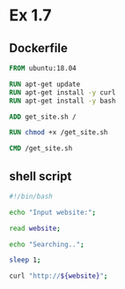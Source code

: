# Ex 1.7

## Dockerfile

```dockerfile
FROM ubuntu:18.04

RUN apt-get update
RUN apt-get install -y curl
RUN apt-get install -y bash

ADD get_site.sh /

RUN chmod +x /get_site.sh

CMD /get_site.sh
```

## shell script

```bash
#!/bin/bash

echo "Input website:";

read website;

echo "Searching..";

sleep 1;

curl "http://${website}";
```
